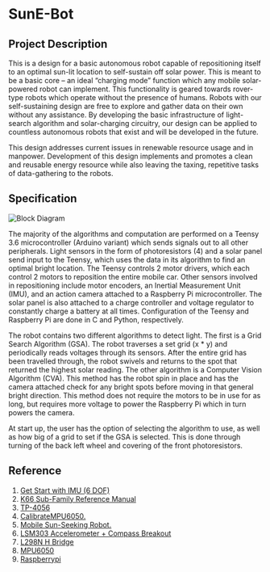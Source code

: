 # SunE-Bot

## Project Description
This is a design for a basic autonomous robot capable of repositioning itself to an optimal sun-lit location to self-sustain off solar power. This is meant to be a basic core – an ideal “charging mode” function which any mobile solar-powered robot can implement. This functionality is geared towards rover-type robots which operate without the presence of humans. Robots with our self-sustaining design are free to explore and gather data on their own without any assistance. By developing the basic infrastructure of light-search algorithm and solar-charging circuitry, our design can be applied to countless autonomous robots that exist and will be developed in the future. 

This design addresses current issues in renewable resource usage and in manpower. Development of this design implements and promotes a clean and reusable energy resource while also leaving the taxing, repetitive tasks of data-gathering to the robots. 

## Specification
![Block Diagram](https://imgur.com/a/nSho2)

The majority of the algorithms and computation are performed on a Teensy 3.6 microcontroller (Arduino variant) which sends signals out to all other peripherals. Light sensors in the form of photoresistors (4) and a solar panel send input to the Teensy, which uses the data in its algorithm to find an optimal bright location. The Teensy controls 2 motor drivers, which each control 2 motors to reposition the entire mobile car. Other sensors involved in repositioning include motor encoders, an Inertial Measurement Unit (IMU),  and an action camera attached to a Raspberry Pi microcontroller. The solar panel is also attached to a charge controller and voltage regulator to constantly charge a battery at all times. Configuration of the Teensy and Raspberry Pi are done in C and Python, respectively. 

The robot contains two different algorithms to detect light. The first is a Grid Search Algorithm (GSA). The robot traverses a set grid (x * y) and periodically reads voltages through its sensors. After the entire grid has been travelled through, the robot swivels and returns to the spot that returned the highest solar reading. The other algorithm is a Computer Vision Algorithm (CVA). This method has the robot spin in place and has the camera attached check for any bright spots before moving in that general bright direction. This method does not require the motors to be in use for as long, but requires more voltage to power the Raspberry Pi which in turn powers the camera. 

At start up, the user has the option of selecting the algorithm to use, as well as how big of a grid to set if the GSA is selected. This is done through turning of the back left wheel and covering of the front photoresistors. 

## Reference 
1. [Get Start with IMU (6 DOF)](https://create.arduino.cc/projecthub/Aritro/getting-started-with-imu-6-dof-motion-sensor-96e066)
2. [K66 Sub-Family Reference Manual](https://cdn.sparkfun.com/datasheets/Dev/Arduino/Boards/K66P144M180SF5RMV2.pdf)
3. [TP-4056](https://dlnmh9ip6v2uc.cloudfront.net/datasheets/Prototyping/TP4056.pdf)
4. [CalibrateMPU6050.](https://github.com/kkpoon/CalibrateMPU6050)
5. [Mobile Sun-Seeking Robot.](http://www.instructables.com/id/Mobile-Sun-Seeking-Robot/)
6. [LSM303 Accelerometer + Compass Breakout](https://learn.adafruit.com/lsm303-accelerometer-slash-compass-breakout?view=all)
7. [L298N H Bridge](https://www.sparkfun.com/datasheets/Robotics/L298_H_Bridge.pdf)
8. [MPU6050](https://store.invensense.com/datasheets/invensense/MPU-6050_DataSheet_V3%204.pdf)
9. [Raspberrypi](https://www.raspberrypi.org/documentation/hardware/computemodule/RPI-CM-DATASHEET-V1_0.pdf)
